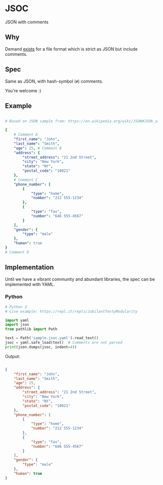 
# JSOC

JSON with comments

## Why

Demand [exists](https://stackoverflow.com/questions/244777/can-comments-be-used-in-json) for a file format which is strict as JSON but include comments.

## Spec

Same as JSON, with hash-symbol (`#`) comments.

You're welcome :)

## Example

```yaml

# Based on JSON sample from: https://en.wikipedia.org/wiki/JSON#JSON_sample

{
    # Comment A
    "first_name": "John",
    "last_name": "Smith",
    "age": 25, # Comment B
    "address": {
        "street_address": "21 2nd Street",
        "city": "New York",
        "state": "NY",
        "postal_code": "10021"
    },
    # Comment C
    "phone_number": [
        {
            "type": "home",
            "number": "212 555-1234"
        },
        {
            "type": "fax",
            "number": "646 555-4567"
        }
    ],
    "gender": {
        "type": "male"
    },
    "human": true
}
# Comment D

```

## Implementation

Until we have a vibrant community and abundant libraries, the spec can be implemented with YAML.

### Python

```python
# Python 3
# Live example: https://repl.it/repls/JubilantTestyModularity

import yaml
import json
from pathlib import Path

text = Path('sample.jsoc.yaml').read_text()
jsoc = yaml.safe_load(text)  # Comments are not parsed
print(json.dumps(jsoc, indent=4))

```

Output:

```json

{
    "first_name": "John",
    "last_name": "Smith",
    "age": 25,
    "address": {
        "street_address": "21 2nd Street",
        "city": "New York",
        "state": "NY",
        "postal_code": "10021"
    },
    "phone_number": [
        {
            "type": "home",
            "number": "212 555-1234"
        },
        {
            "type": "fax",
            "number": "646 555-4567"
        }
    ],
    "gender": {
        "type": "male"
    },
    "human": true
}

```


